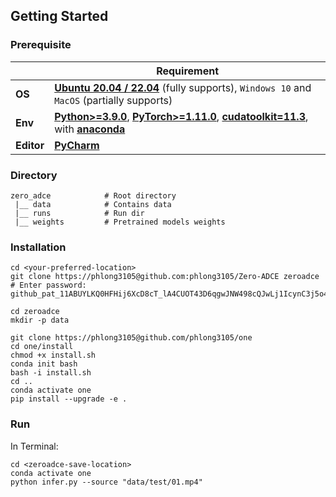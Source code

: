 
## Getting Started
### Prerequisite

|            | Requirement                                                                                                                                                                                                                                          |
|------------|------------------------------------------------------------------------------------------------------------------------------------------------------------------------------------------------------------------------------------------------------|
| **OS**     | [**Ubuntu 20.04 / 22.04**](https://ubuntu.com/download/desktop) (fully supports), `Windows 10` and `MacOS` (partially supports)                                                                                                                      |
| **Env**    | [**Python>=3.9.0**](https://www.python.org/), [**PyTorch>=1.11.0**](https://pytorch.org/get-started/locally/), [**cudatoolkit=11.3**](https://pytorch.org/get-started/locally/), with [**anaconda**](https://www.anaconda.com/products/distribution) |
| **Editor** | [**PyCharm**](https://www.jetbrains.com/pycharm/download)                                                                                                                                                                                            |

### Directory
```text
zero_adce            # Root directory
 |__ data            # Contains data
 |__ runs            # Run dir
 |__ weights         # Pretrained models weights
```

### Installation
```shell
cd <your-preferred-location>
git clone https://phlong3105@github.com:phlong3105/Zero-ADCE zeroadce
# Enter password: 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

cd zeroadce
mkdir -p data

git clone https://phlong3105@github.com/phlong3105/one
cd one/install
chmod +x install.sh
conda init bash
bash -i install.sh
cd ..
conda activate one
pip install --upgrade -e .
```

### Run
In Terminal:
```shell
cd <zeroadce-save-location>
conda activate one
python infer.py --source "data/test/01.mp4"
```
